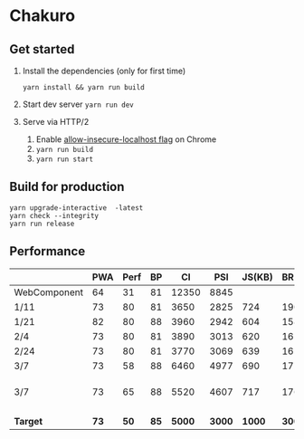 # Chakuro

## Get started

1. Install the dependencies (only for first time)

   ```yarn install && yarn run build```

2. Start dev server
   ```yarn run dev```

3. Serve via HTTP/2

   1. Enable [allow-insecure-localhost flag](http://peter.sh/experiments/chromium-command-line-switches/#allow-insecure-localhost) on Chrome
   2. `yarn run build`
   3. `yarn run start`

## Build for production

```
yarn upgrade-interactive  -latest
yarn check --integrity
yarn run release
```

## Performance

|              | PWA    | Perf   | BP     | CI       | PSI      | JS(KB)   | BR(KB)  | Transferred |                   |
| ------------ | ------ | ------ | ------ | -------- | -------- | -------- | ------- | ----------- | ----------------- |
| WebComponent | 64     | 31     | 81     | 12350    | 8845     |          |         |             |                   |
| 1/11         | 73     | 80     | 81     | 3650     | 2825     | 724      | 190     | 588         |                   |
| 1/21         | 82     | 80     | 88     | 3960     | 2942     | 604      | 158     | 309         |                   |
| 2/4          | 73     | 80     | 81     | 3890     | 3013     | 620      | 161     | 313         |                   |
| 2/24         | 73     | 80     | 81     | 3770     | 3069     | 639      | 165     | 291         |                   |
| 3/7          | 73     | 58     | 88     | 6460     | 4977     | 690      | 172     | 302         |                   |
| 3/7          | 73     | 65     | 88     | 5520     | 4607     | 717      | 176     | 297         | moved css into js |
|              |        |        |        |          |          |          |         |             |                   |
| **Target**   | **73** | **50** | **85** | **5000** | **3000** | **1000** | **300** | **1000**    |                   |

